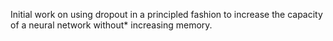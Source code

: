 Initial work on using dropout in a principled fashion to increase the capacity
of a neural network without* increasing memory.

